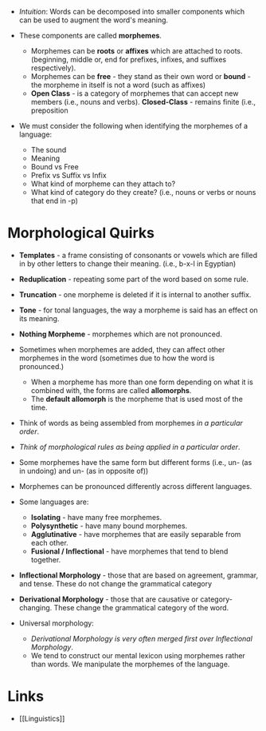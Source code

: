 * *Intuition*: Words can be decomposed into smaller components which can be used to augment the word's meaning. 
* These components are called **morphemes**.
	* Morphemes can be **roots** or **affixes** which are attached to roots. (beginning, middle or, end for prefixes, infixes, and suffixes respectively).
	* Morphemes can be **free** - they stand as their own word or **bound** - the morpheme in itself is not a word (such as affixes)
	* **Open Class** - is a category of morphemes that can accept new members (i.e., nouns and verbs). **Closed-Class** - remains finite (i.e., preposition

* We must consider the following when identifying the morphemes of a language:
	* The sound
	* Meaning
	* Bound vs Free
	* Prefix vs Suffix vs Infix
	* What kind of morpheme can they attach to?
	* What kind of category do they create? (i.e., nouns or verbs or nouns that end in -p)
# Morphological Quirks
* **Templates** - a frame consisting of consonants or vowels which are filled in by other letters to change their meaning. (i.e., b-x-l in Egyptian)
* **Reduplication** - repeating some part of the word based on some rule.
* **Truncation** - one morpheme is deleted if it is internal to another suffix.
* **Tone** - for tonal languages, the way a morpheme is said has an effect on its meaning. 
* **Nothing Morpheme** - morphemes which are not pronounced. 

* Sometimes when morphemes are added, they can affect other morphemes in the word (sometimes due to how the word is pronounced.)
	* When a morpheme has more than one form depending on what it is combined with, the forms are called **allomorphs**.
	* The **default allomorph** is the morpheme that is used most of the time.
* Think of words as being assembled from morphemes *in a particular order*.
* *Think of morphological rules as being applied in a particular order*. 

* Some morphemes have the same form but different forms (i.e., un- (as in undoing) and un- (as in opposite of))
* Morphemes can be pronounced differently across different languages.

* Some languages are:
	* **Isolating** - have many free morphemes.
	* **Polysynthetic** - have many bound morphemes.
	* **Agglutinative** - have morphemes that are easily separable from each other.
	* **Fusional / Inflectional** - have morphemes that tend to blend together.


* **Inflectional Morphology** - those that are based on agreement, grammar, and tense. These do not change the grammatical category
* **Derivational Morphology** - those that are causative or category-changing. These change the grammatical category of the word.

* Universal morphology:
	* *Derivational Morphology is very often merged first over Inflectional Morphology*.
	* We tend to construct our mental lexicon using morphemes rather than words. We manipulate the morphemes of the language.

# Links
* [[Linguistics]]